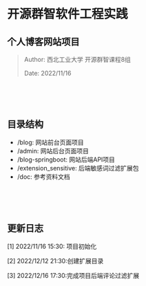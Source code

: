 # 开源群智软件工程实践

## 个人博客网站项目

>Author: 西北工业大学 开源群智课程8组
>
>Date: 2022/11/16

<br />
<br />
<br />

## 目录结构
- /blog: 网站前台页面项目
- /admin: 网站后台页面项目
- /blog-springboot: 网站后端API项目
- /extension_sensitive: 后端敏感词过滤扩展包
- /doc: 参考资料文档

<br />
<br />
<br />

## 更新日志
[1] 2022/11/16 15:30: 项目初始化

[2] 2022/12/12 21:30:创建扩展目录

[3] 2022/12/16 17:30:完成项目后端评论过滤扩展



